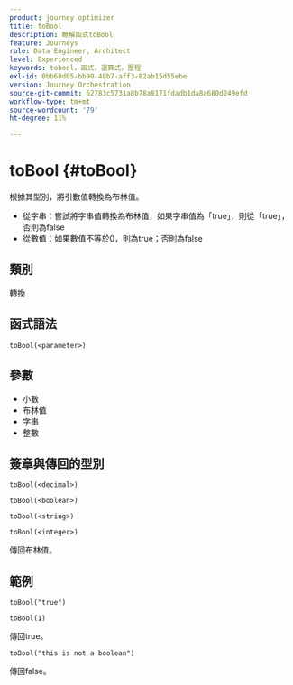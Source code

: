 ```yaml
---
product: journey optimizer
title: toBool
description: 瞭解函式toBool
feature: Journeys
role: Data Engineer, Architect
level: Experienced
keywords: tobool，函式，運算式，歷程
exl-id: 0bb68d05-bb90-48b7-aff3-82ab15d55ebe
version: Journey Orchestration
source-git-commit: 62783c5731a8b78a8171fdadb1da8a680d249efd
workflow-type: tm+mt
source-wordcount: '79'
ht-degree: 11%

---
```


# toBool {#toBool}

根據其型別，將引數值轉換為布林值。

* 從字串：嘗試將字串值轉換為布林值，如果字串值為「true」，則從「true」，否則為false
* 從數值：如果數值不等於0，則為true；否則為false

## 類別

轉換

## 函式語法

`toBool(<parameter>)`

## 參數

* 小數
* 布林值
* 字串
* 整數

## 簽章與傳回的型別

`toBool(<decimal>)`

`toBool(<boolean>)`

`toBool(<string>)`

`toBool(<integer>)`

傳回布林值。

## 範例

`toBool("true")`

`toBool(1)`

傳回true。

`toBool("this is not a boolean")`

傳回false。
